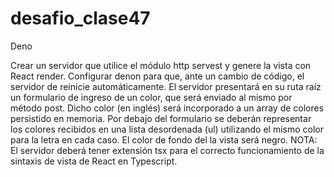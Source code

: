 # desafio_clase47
Deno

Crear un servidor que utilice el módulo http servest y genere la vista con React render.
Configurar denon para que, ante un cambio de código, el servidor de reinicie automáticamente.
El servidor presentará en su ruta raíz un formulario de ingreso de un color, que será enviado al mismo por método post. Dicho color (en inglés) será incorporado a un array de colores persistido en memoria.
Por debajo del formulario se deberán representar los colores recibidos en una lista desordenada (ul) utilizando el mismo color para la letra en cada caso. El color de fondo del la vista será negro.
NOTA: El servidor deberá tener extensión tsx para el correcto funcionamiento de la sintaxis de vista de React en Typescript.
